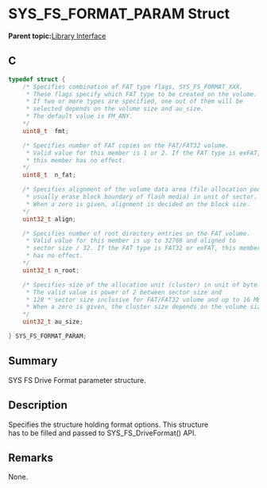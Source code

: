 # SYS\_FS\_FORMAT\_PARAM Struct

**Parent topic:**[Library Interface](GUID-42556FDF-A632-49FE-8A5E-9303A926578C.md)

## C

```c
typedef struct {
    /* Specifies combination of FAT type flags, SYS_FS_FORMAT_XXX.
     * These flags specify which FAT type to be created on the volume.
     * If two or more types are specified, one out of them will be
     * selected depends on the volume size and au_size.
     * The default value is FM_ANY.
    */
    uint8_t  fmt;

    /* Specifies number of FAT copies on the FAT/FAT32 volume.
     * Valid value for this member is 1 or 2. If the FAT type is exFAT,
     * this member has no effect.
    */
    uint8_t  n_fat;

    /* Specifies alignment of the volume data area (file allocation pool,
     * usually erase block boundary of flash media) in unit of sector.
     * When a zero is given, alignment is decided on the block size.
    */
    uint32_t align;

    /* Specifies number of root directory entries on the FAT volume.
     * Valid value for this member is up to 32768 and aligned to
     * sector size / 32. If the FAT type is FAT32 or exFAT, this member
     * has no effect.
    */
    uint32_t n_root;

    /* Specifies size of the allocation unit (cluster) in unit of byte.
     * The valid value is power of 2 between sector size and
     * 128 * sector size inclusive for FAT/FAT32 volume and up to 16 MB.
     * When a zero is given, the cluster size depends on the volume size.
    */
    uint32_t au_size;

} SYS_FS_FORMAT_PARAM;

```

## Summary

SYS FS Drive Format parameter structure.

## Description

Specifies the structure holding format options. This structure<br />has to be filled and passed to SYS\_FS\_DriveFormat\(\) API.

## Remarks

None.

